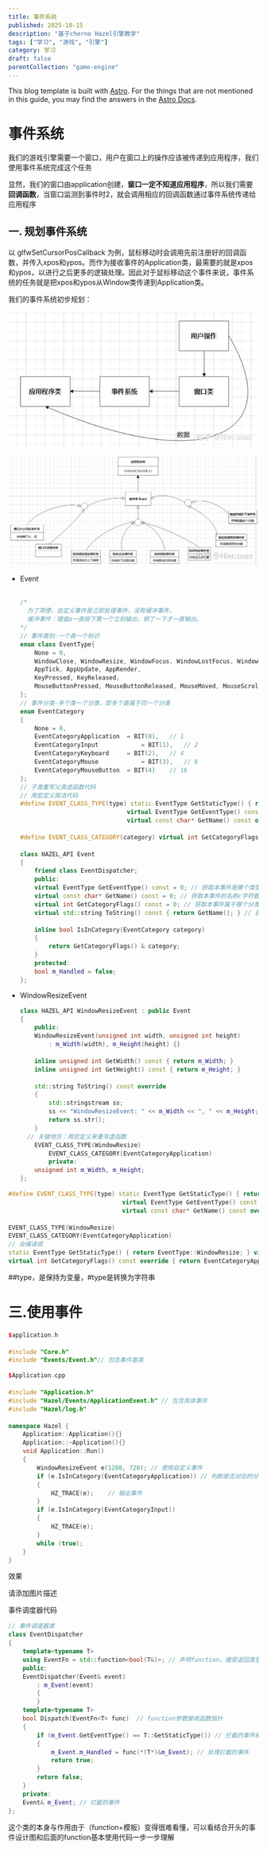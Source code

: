 ```yaml
---
title: 事件系统
published: 2025-10-15
description: "基于cherno Hazel引擎教学"
tags: ["学习", "游戏", "引擎"]
category: 学习
draft: false
parentCollection: "game-engine"
---
```



This blog template is built with [Astro](https://astro.build/). For the things that are not mentioned in this guide, you may find the answers in the [Astro Docs](https://docs.astro.build/).


# 事件系统

我们的游戏引擎需要一个窗口，用户在窗口上的操作应该被传递到应用程序，我们使用事件系统完成这个任务

显然，我们的窗口由application创建，**窗口一定不知道应用程序**，所以我们需要**回调函数**，当窗口监测到事件时2，就会调用相应的回调函数通过事件系统传递给应用程序

## 一. 规划事件系统

以 glfwSetCursorPosCallback 为例，鼠标移动时会调用先前注册好的回调函数，并传入xpos和ypos。而作为接收事件的Application类，最需要的就是xpos和ypos，以进行之后更多的逻辑处理。因此对于鼠标移动这个事件来说，事件系统的任务就是把xpos和ypos从Window类传递到Application类。

我们的事件系统初步规划：

![022](../assets/022.webp)

![023](../assets/023.webp)


- Event
  
  ```cpp
  
  /*
  	为了简便，自定义事件是立即处理事件，没有缓冲事件。
  	缓冲事件：键盘a一直按下第一个立刻输出，顿了一下才一直输出。
  */
  // 事件类别-一个类一个标识
  enum class EventType{
      None = 0,
      WindowClose, WindowResize, WindowFocus, WindowLostFocus, WindowMoved,
      AppTick, AppUpdate, AppRender,
      KeyPressed, KeyReleased,
      MouseButtonPressed, MouseButtonReleased, MouseMoved, MouseScrolled
  };
  // 事件分类-多个类一个分类，即多个类属于同一个分类
  enum EventCategory
  {
      None = 0,
      EventCategoryApplication	= BIT(0),	// 1
      EventCategoryInput			= BIT(1),	// 2
      EventCategoryKeyboard		= BIT(2),	// 4
      EventCategoryMouse			= BIT(3),	// 8
      EventCategoryMouseButton	= BIT(4)	// 16
  };
  // 子类重写父类虚函数代码
  // 用宏定义简洁代码
  #define EVENT_CLASS_TYPE(type) static EventType GetStaticType() { return EventType::##type; }\
  								virtual EventType GetEventType() const override { return GetStaticType(); }\
  								virtual const char* GetName() const override { return #type; }
  
  #define EVENT_CLASS_CATEGORY(category) virtual int GetCategoryFlags() const override { return category; }
  
  class HAZEL_API Event
  {
      friend class EventDispatcher;
      public:
      virtual EventType GetEventType() const = 0; // 获取本事件是哪个类型
      virtual const char* GetName() const = 0; // 获取本事件的名称c字符数组
      virtual int GetCategoryFlags() const = 0;	// 获取本事件属于哪个分类
      virtual std::string ToString() const { return GetName(); } // 获取本事件的名称从c字符数组转为字符串
  
      inline bool IsInCategory(EventCategory category)
      {
          return GetCategoryFlags() & category;
      }
      protected:
      bool m_Handled = false;
  };
  ```

- WindowResizeEvent
  
  ```cpp
  class HAZEL_API WindowResizeEvent : public Event
  {
      public:
      WindowResizeEvent(unsigned int width, unsigned int height)
          : m_Width(width), m_Height(height) {}
  
      inline unsigned int GetWidth() const { return m_Width; }
      inline unsigned int GetHeight() const { return m_Height; }
  
      std::string ToString() const override
      {
          std::stringstream ss;
          ss << "WindowResizeEvent: " << m_Width << ", " << m_Height;
          return ss.str();
      }
  	// 关键地方：用宏定义来重写虚函数
      EVENT_CLASS_TYPE(WindowResize)
          EVENT_CLASS_CATEGORY(EventCategoryApplication)
          private:
      unsigned int m_Width, m_Height;
  };
  ```

```cpp
#define EVENT_CLASS_TYPE(type) static EventType GetStaticType() { return EventType::##type; }\
								virtual EventType GetEventType() const override { return GetStaticType(); }\
								virtual const char* GetName() const override { return #type; }

EVENT_CLASS_TYPE(WindowResize)
EVENT_CLASS_CATEGORY(EventCategoryApplication)
// 会编译成
static EventType GetStaticType() { return EventType::WindowResize; } virtual EventType GetEventType() const override { return GetStaticType(); } virtual const char* GetName() const override { return "WindowResize"; }
virtual int GetCategoryFlags() const override { return EventCategoryApplication; }
```

##type，是保持为变量，#type是转换为字符串

# 三.使用事件

```cpp
$application.h

#include "Core.h"
#include "Events/Event.h"// 包含事件基类
```
```cpp
$Application.cpp

#include "Application.h"
#include "Hazel/Events/ApplicationEvent.h" // 包含具体事件
#include "Hazel/log.h"

namespace Hazel {
	Application::Application(){}
	Application::~Application(){}
	void Application::Run()
	{
		WindowResizeEvent e(1280, 720);	// 使用自定义事件
		if (e.IsInCategory(EventCategoryApplication)) // 判断是否对应的分类
		{
			HZ_TRACE(e);	// 输出事件
		}
		if (e.IsInCategory(EventCategoryInput))
		{
			HZ_TRACE(e);
		}
		while (true);
	}
}
```
效果

请添加图片描述

事件调度器代码
```cpp
// 事件调度器类
class EventDispatcher
{
    template<typename T>
    using EventFn = std::function<bool(T&)>; // 声明function，接受返回类型bool，参数是T&的函数
    public:
    EventDispatcher(Event& event)
        : m_Event(event)
        {
        }
    template<typename T>
    bool Dispatch(EventFn<T> func)  // function参数接收函数指针
    {
        if (m_Event.GetEventType() == T::GetStaticType()) // 拦截的事件和想处理的事件类型是否匹配
        {
            m_Event.m_Handled = func(*(T*)&m_Event); // 处理拦截的事件
            return true;
        }
        return false;
    }
    private:
    Event& m_Event;	// 拦截的事件
};
```

这个类的本身与作用由于（function+模板）变得很难看懂，可以看结合开头的事件设计图和后面的function基本使用代码一步一步理解